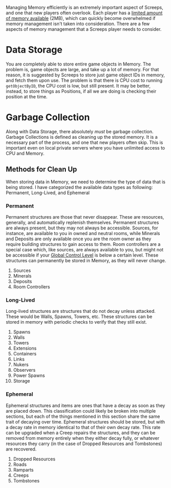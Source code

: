 Managing Memory efficiently is an extremely important aspect of Screeps, and one that new players often overlook. Each player has a [limited amount of memory available](https://docs.screeps.com/global-objects.html#Memory-object) (2MB), which can quickly become overwhelmed if memory management isn't taken into consideration. There are a few aspects of memory management that a Screeps player needs to consider.

# Data Storage
You are completely able to store entire game objects in Memory. The problem is, game objects are large, and take up a lot of memory. For that reason, it is suggested by Screeps to store just game object IDs in memory, and fetch them upon use. The problem is that there is CPU cost to running `getObjectByID`, the CPU cost is low, but still present. It may be better, instead, to store things as Positions, if all we are doing is checking their position at the time.

# Garbage Collection
Along with Data Storage, there absolutely _must_ be garbage collection. Garbage Collections is defined as cleaning up the stored memory. It is a necessary part of the process, and one that new players often skip. This is important even on local private servers where you have unlimited access to CPU and Memory.

## Methods for Clean Up
When storing data in Memory, we need to determine the type of data that is being stored. I have categorized the available data types as following: Permanent, Long-Lived, and Ephemeral

### Permanent
Permanent structures are those that never disappear. These are resources, generally, and automatically replenish themselves. Permanent structures are always present, but they may not always be accessible. Sources, for instance, are available to you in owned and neutral rooms, while Minerals and Deposits are only available once you are the room owner as they require building structures to gain access to them. Room controllers are a special case which, like sources, are always available to you, but might not be accessible if your [Global Control Level](https://docs.screeps.com/control.html) is below a certain level. These structures can permanently be stored in Memory, as they will never change.

1. Sources
2. Minerals
3. Deposits
4. Room Controllers

### Long-Lived
Long-lived structures are structures that do not decay unless attacked. These would be Walls, Spawns, Towers, etc. These structures can be stored in memory with periodic checks to verify that they still exist.

1. Spawns
2. Walls
3. Towers
4. Extensions
5. Containers
6. Links
7. Nukers
8. Observers
9. Power Spawns
10. Storage

### Ephemeral
Ephemeral structures and items are ones that have a decay as soon as they are placed down. This classification could likely be broken into multiple sections, but each of the things mentioned in this section share the same trait of decaying over time. Ephemeral structures should be stored, but with a decay rate in memory identical to that of their own decay rate. This rate can be upgraded when a Creep repairs the structures, and they can be removed from memory entirely when they either decay fully, or whatever resources they carry (in the case of Dropped Resources and Tombstones) are recovered.

1. Dropped Resources
2. Roads
3. Ramparts
4. Creeps
5. Tombstones